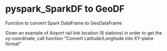 # pyspark_SparkDF to GeoDF
Function to convert Spark DataFrame to GeoDataFrame

Given an example of Airport rail link location (8 stations)
in order to get the xy-coordinate, call function
"Convert Latitude/Longitude into XY-plane format"

